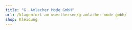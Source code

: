 ```yaml
---
title: "G. Amlacher Mode GmbH"
url: /klagenfurt-am-woerthersee/g-amlacher-mode-gmbh/
shop: Kleidung
---
```

